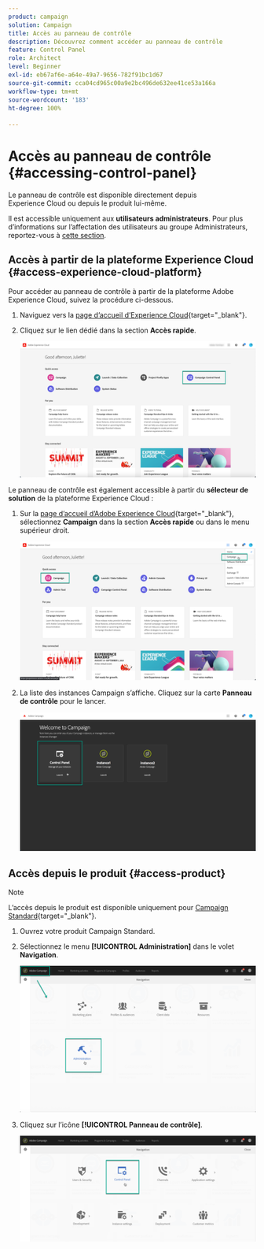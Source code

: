 ```yaml
---
product: campaign
solution: Campaign
title: Accès au panneau de contrôle
description: Découvrez comment accéder au panneau de contrôle
feature: Control Panel
role: Architect
level: Beginner
exl-id: eb67af6e-a64e-49a7-9656-782f91bc1d67
source-git-commit: cca04cd965c00a9e2bc496de632ee41ce53a166a
workflow-type: tm+mt
source-wordcount: '183'
ht-degree: 100%

---
```


# Accès au panneau de contrôle {#accessing-control-panel}

Le panneau de contrôle est disponible directement depuis Experience Cloud ou depuis le produit lui-même.

Il est accessible uniquement aux **utilisateurs administrateurs**. Pour plus d’informations sur l’affectation des utilisateurs au groupe Administrateurs, reportez-vous à [cette section](../../discover/using/managing-permissions.md).

## Accès à partir de la plateforme Experience Cloud {#access-experience-cloud-platform}

Pour accéder au panneau de contrôle à partir de la plateforme Adobe Experience Cloud, suivez la procédure ci-dessous.

1. Naviguez vers la [page d’accueil d’Experience Cloud](https://experiencecloud.adobe.com/){target=&quot;_blank&quot;}.

1. Cliquez sur le lien dédié dans la section **Accès rapide**.

   ![](assets/do-not-localize/quickaccess.png)

Le panneau de contrôle est également accessible à partir du **sélecteur de solution** de la plateforme Experience Cloud :

1. Sur la [page d’accueil d’Adobe Experience Cloud](https://experiencecloud.adobe.com/){target=&quot;_blank&quot;}, sélectionnez **Campaign** dans la section **Accès rapide** ou dans le menu supérieur droit.

   ![](assets/do-not-localize/control_panel_access1.png)

1. La liste des instances Campaign s’affiche. Cliquez sur la carte **Panneau de contrôle** pour le lancer.

   ![](assets/do-not-localize/control_panel_access2.png)

## Accès depuis le produit {#access-product}

>[!NOTE]
>
>L’accès depuis le produit est disponible uniquement pour [Campaign Standard](https://experienceleague.adobe.com/docs/campaign-standard/using/campaign-standard-home.html?lang=fr){target=&quot;_blank&quot;}.

1. Ouvrez votre produit Campaign Standard.

1. Sélectionnez le menu **[!UICONTROL Administration]** dans le volet **Navigation**.

   ![](assets/control_panel_access3.png)

1. Cliquez sur l’icône **[!UICONTROL Panneau de contrôle]**.

   ![](assets/control_panel_access4.png)
